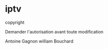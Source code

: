# iptv

copyright 

Demander l'autorisation avant toute modification

Antoine Gagnon
william Bouchard